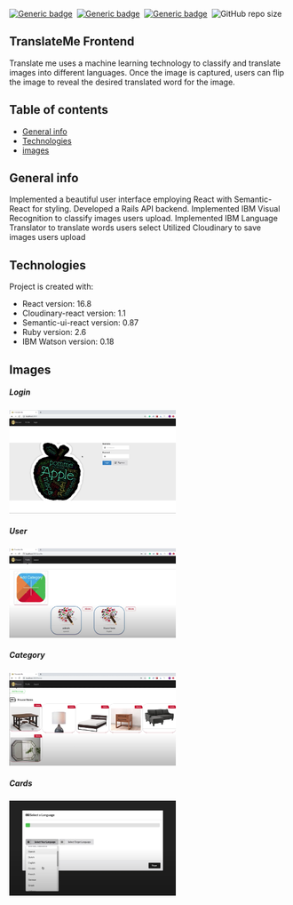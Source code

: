 [![Generic badge](https://img.shields.io/badge/Code-React-blue.svg)](https://shields.io/)&nbsp; [![Generic badge](https://img.shields.io/badge/Code-RubyOnRails-red.svg)](https://shields.io/)&nbsp; [![Generic badge](https://img.shields.io/badge/Code-JavaScript-yellow.svg)](https://shields.io/)&nbsp; ![GitHub repo size](https://img.shields.io/github/repo-size/MarioR9/TranslateMeFrontend?color=g&label=Repo%20Size)

## TranslateMe Frontend

Translate me uses a machine learning technology to classify and translate images into different languages. Once the image is captured, users can flip the image to reveal the desired translated word for the image.

## Table of contents
* [General info](#general-info)
* [Technologies](#technologies)
* [images](#images)

## General info

Implemented a beautiful user interface employing React with Semantic-React for styling.
Developed a Rails API backend.
Implemented IBM Visual Recognition to classify images users upload.
Implemented IBM Language Translator to translate words users select
Utilized Cloudinary to save images users upload
	
## Technologies

Project is created with:
* React version: 16.8
* Cloudinary-react version: 1.1
* Semantic-ui-react version: 0.87
* Ruby version: 2.6
* IBM Watson version: 0.18

## Images

##### Login 
<img src="ReadmeImages/main.png" width="300"> 

##### User 
<img src="ReadmeImages/categories.png" width="300"> 

##### Category 
<img src="ReadmeImages/categoryCards.png" width="300"> 

##### Cards
<img src="ReadmeImages/selectLanguage.png" width="300"> 


